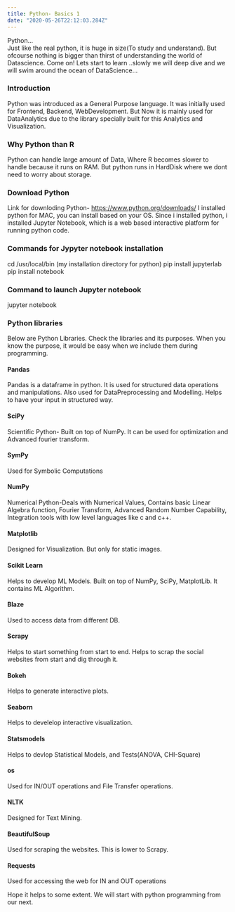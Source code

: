 ```yaml
---
title: Python- Basics 1
date: "2020-05-26T22:12:03.284Z"
---
```


Python...  
Just like the real python, it is huge in size(To study and understand). But ofcourse nothing is bigger than thirst of understanding the world of Datascience. Come on! Lets start to learn ..slowly we will deep dive and we will swim around the ocean of DataScience...
### Introduction
Python was introduced as a General Purpose language. It was initially used for Frontend, Backend, WebDevelopment. But Now it is mainly used for DataAnalytics due to the library specially built for this Analytics and Visualization.
### Why Python than R
Python can handle large amount of Data, Where R becomes slower to handle because it runs on RAM. But python runs in HardDisk  where we dont need to worry about storage.
### Download Python
Link for downloding Python- https://www.python.org/downloads/
I installed python for MAC, you can install based on your OS.
Since i installed python, i installed Jupyter Notebook, which is a web based interactive platform for running python code.
### Commands for Jypyter notebook installation
cd /usr/local/bin  (my installation directory for python) 
pip install jupyterlab   
pip install notebook   
### Command to launch Jupyter notebook
jupyter  notebook   
### Python libraries
Below are Python Libraries. Check the libraries and its purposes. When you know the purpose, it would be easy when we include them during programming.
#### Pandas 
Pandas is a dataframe in python. It is used for structured data operations and manipulations. Also used for DataPreprocessing and Modelling. Helps to have your input in structured way.
#### SciPy 
Scientific Python- Built on top of NumPy. It can be used for optimization and Advanced fourier transform.
#### SymPy
Used for Symbolic Computations
#### NumPy 
Numerical Python-Deals with Numerical Values, Contains basic Linear Algebra function, Fourier Transform, Advanced Random Number Capability, Integration tools with low level languages like c and c++.
#### Matplotlib
Designed for Visualization. But only for static images.
#### Scikit Learn
Helps to develop ML Models. Built on top of NumPy, SciPy, MatplotLib. It contains ML Algorithm.
#### Blaze
Used to access data from different DB.
#### Scrapy
Helps to start something from start to end.
Helps to scrap the social websites from start and dig through it.
#### Bokeh
Helps to generate interactive plots.
#### Seaborn
Helps to develelop interactive visualization. 
#### Statsmodels 
Helps to devlop Statistical Models, and Tests(ANOVA, CHI-Square)
#### os
Used for IN/OUT operations and File Transfer operations.
#### NLTK
Designed for Text Mining. 
#### BeautifulSoup
Used for scraping the websites. This is lower to Scrapy.
#### Requests
Used for accessing the web for IN and OUT operations

Hope it helps to some extent. We will start with python programming from our next.

